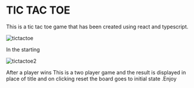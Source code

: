 # TIC TAC TOE

This is a tic tac toe game that has been created using react and typescript.



![tictactoe](https://github.com/user-attachments/assets/be6bdd90-9db4-4ba7-ba50-ad42f7e2469c)

In the starting

![tictactoe2](https://github.com/user-attachments/assets/ee913916-1a5f-43bf-85d1-6661fab406fa)

After a player wins
This is a two player game and the result is displayed in place of title and on clicking reset the board goes to initial state .Enjoy
